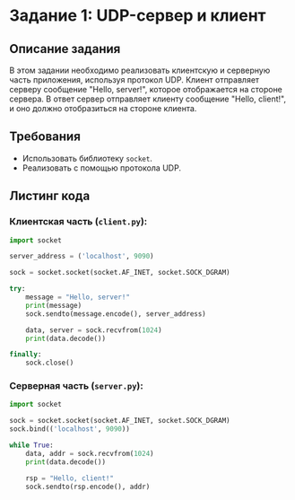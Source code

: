 
# Задание 1: UDP-сервер и клиент

## Описание задания

В этом задании необходимо реализовать клиентскую и серверную часть приложения, используя протокол UDP. Клиент отправляет серверу сообщение "Hello, server!", которое отображается на стороне сервера. В ответ сервер отправляет клиенту сообщение "Hello, client!", и оно должно отобразиться на стороне клиента.

## Требования

- Использовать библиотеку `socket`.
- Реализовать с помощью протокола UDP.

## Листинг кода

### Клиентская часть (`client.py`):

```python
import socket

server_address = ('localhost', 9090)

sock = socket.socket(socket.AF_INET, socket.SOCK_DGRAM)

try:
    message = "Hello, server!"
    print(message)
    sock.sendto(message.encode(), server_address)

    data, server = sock.recvfrom(1024)
    print(data.decode())

finally:
    sock.close()
```

### Серверная часть (`server.py`):

```python
import socket

sock = socket.socket(socket.AF_INET, socket.SOCK_DGRAM)
sock.bind(('localhost', 9090))

while True:
    data, addr = sock.recvfrom(1024)
    print(data.decode())

    rsp = "Hello, client!"
    sock.sendto(rsp.encode(), addr)
```